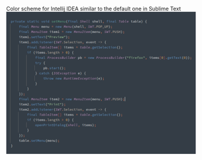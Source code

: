 Color scheme for Intellij IDEA similar to the default one in Sublime Text
![alt "Mariana Color Scheme for Intellij"](mariana-color-scheme-for-intellij.png "Mariana Color Scheme for Intellij")
